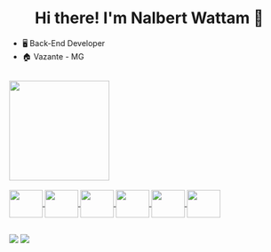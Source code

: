 <h1 align="center">
  Hi there! I'm Nalbert Wattam 👋
</h1>

- 🖥 Back-End Developer
- 🏠 Vazante - MG

##

<div align="left">
  <a href="https://github.com/Wattam">
<!--   <img height="180em" src="https://github-readme-stats.vercel.app/api?username=wattam&show_icons=true&theme=radical&include_all_commits=true&count_private=true&hide_border=true&border_radius=true"/> -->
  <img height="180em" src="https://github-readme-stats.vercel.app/api/top-langs/?username=wattam&layout=compact&langs_count=7&theme=radical&hide_border=true&border_radius=true"/>
</div>

<div style="display: inline_block"><br>
  <img align="center" height="50" width="60" src="https://cdn.jsdelivr.net/gh/devicons/devicon/icons/java/java-original-wordmark.svg">
  <img align="center" height="50" width="60" src="https://cdn.jsdelivr.net/gh/devicons/devicon/icons/go/go-original-wordmark.svg">
  <img align="center" height="50" width="60" src="https://cdn.jsdelivr.net/gh/devicons/devicon/icons/spring/spring-original-wordmark.svg">
  <img align="center" height="50" width="60" src="https://cdn.jsdelivr.net/gh/devicons/devicon/icons/postgresql/postgresql-original-wordmark.svg">
  <img align="center" height="50" width="60" src="https://cdn.jsdelivr.net/gh/devicons/devicon/icons/mongodb/mongodb-original-wordmark.svg">
  <img align="center" height="50" width="60" src="https://cdn.jsdelivr.net/gh/devicons/devicon/icons/c/c-plain.svg">
</div>
  
##
  
<div>
  <a href = "https://www.linkedin.com/in/nalberwattam/" target="_blank"><img src="https://img.shields.io/badge/-LinkedIn-%230077B5?style=for-the-badge&logo=linkedin&logoColor=white"></a>
  <a href = "mailto:nalbertwattam@gmail.com"><img src="https://img.shields.io/badge/Gmail-D14836?style=for-the-badge&logo=gmail&logoColor=white"></a> 
</div>
